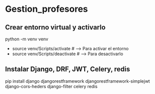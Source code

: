 # Gestion_profesores

## Crear entorno virtual y activarlo
python -m venv venv
- source venv/Scripts/activate  # --> Para activar el entorno
- source venv/Scripts/deactivate  # --> Para desactivarlo

## Instalar Django, DRF, JWT, Celery, redis
pip install django djangorestframework djangorestframework-simplejwt django-cors-heders django-filter celery redis